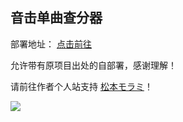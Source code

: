 ## 音击单曲查分器

部署地址： [点击前往](https://tools.morami.icu/ongeki-songra)

允许带有原项目出处的自部署，感谢理解！

请前往作者个人站支持 [松本モラミ](https://sekai.morami.icu)！

![](https://disk.morami.icu/d/public/cdbd1f9ca9090fc1dba44747e052b25f.jpg?sign=pv1zj3N1RSKDoHJ4QN6pQmCcv_DWG29PpT610a21wjo=:0)